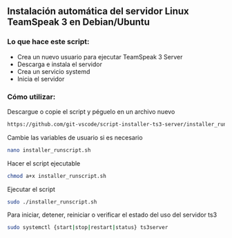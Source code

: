 ## Instalación automática del servidor Linux TeamSpeak 3 en Debian/Ubuntu
### Lo que hace este script:
- Crea un nuevo usuario para ejecutar TeamSpeak 3 Server
- Descarga e instala el servidor
- Crea un servicio systemd
- Inicia el servidor

### Cómo utilizar:
Descargue o copie el script y péguelo en un archivo nuevo
```bash
https://github.com/git-vscode/script-installer-ts3-server/installer_runscript.sh
```
Cambie las variables de usuario si es necesario
```bash
nano installer_runscript.sh
```
Hacer el script ejecutable
```bash
chmod a+x installer_runscript.sh
```
Ejecutar el script
```bash
sudo ./installer_runscript.sh
```
Para iniciar, detener, reiniciar o verificar el estado del uso del servidor ts3
```bash
sudo systemctl {start|stop|restart|status} ts3server 
```
